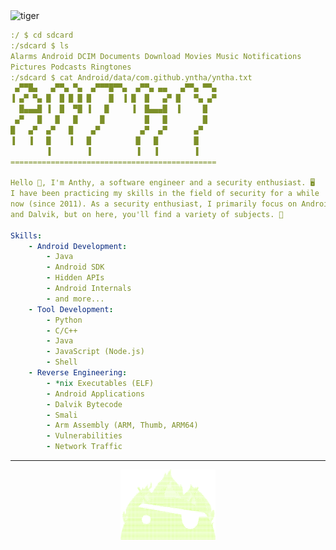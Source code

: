 <img align="left" height="50%" width="50%" src="tiger.png" alt="tiger" />
<h align="left" style="margin-left: 20px;">

```yml
:/ $ cd sdcard
:/sdcard $ ls
Alarms Android DCIM Documents Download Movies Music Notifications
Pictures Podcasts Ringtones
:/sdcard $ cat Android/data/com.github.yntha/yntha.txt
 ▄▀▀█▄   ▄▀▀▄ ▀▄  ▄▀▀▀█▀▀▄  ▄▀▀▄ ▄▄   ▄▀▀▄ ▀▀▄ 
▐ ▄▀ ▀▄ █  █ █ █ █    █  ▐ █  █   ▄▀ █   ▀▄ ▄▀ 
  █▄▄▄█ ▐  █  ▀█ ▐   █     ▐  █▄▄▄█  ▐     █   
 ▄▀   █   █   █     █         █   █        █   
█   ▄▀  ▄▀   █    ▄▀         ▄▀  ▄▀      ▄▀    
▐   ▐   █    ▐   █          █   █        █     
        ▐        ▐          ▐   ▐        ▐     
==============================================

Hello 👋, I'm Anthy, a software engineer and a security enthusiast. 🖥️
I have been practicing my skills in the field of security for a while
now (since 2011). As a security enthusiast, I primarily focus on Android
and Dalvik, but on here, you'll find a variety of subjects. 🤗

Skills:
    - Android Development:
        - Java
        - Android SDK
        - Hidden APIs
        - Android Internals
        - and more...
    - Tool Development:
        - Python
        - C/C++
        - Java
        - JavaScript (Node.js)
        - Shell
    - Reverse Engineering:
        - *nix Executables (ELF)
        - Android Applications
        - Dalvik Bytecode
        - Smali
        - Arm Assembly (ARM, Thumb, ARM64)
        - Vulnerabilities
        - Network Traffic
```
</h>

-------

<div align="center">
<img src="firedroid.png" alt="firedroid" style="width: 30%; height: auto;"/>
</div>
